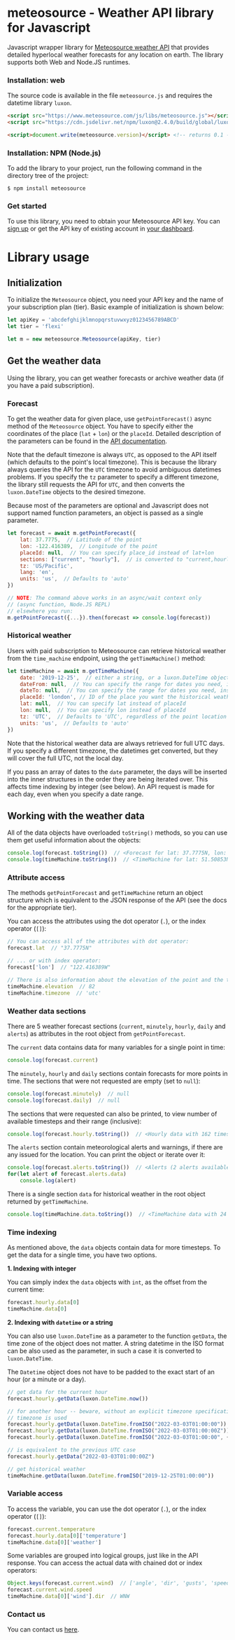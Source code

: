 meteosource - Weather API library for Javascript
==========

Javascript wrapper library for [Meteosource weather API](https://www.meteosource.com) that provides detailed hyperlocal weather forecasts for any location on earth. The library supports both Web and Node.JS runtimes.


### Installation: web

The source code is available in the file ``meteosource.js`` and requires the datetime library ``luxon``.

```HTML
<script src="https://www.meteosource.com/js/libs/meteosource.js"></script>
<script src="https://cdn.jsdelivr.net/npm/luxon@2.4.0/build/global/luxon.min.js"></script>

<script>document.write(meteosource.version)</script> <!-- returns 0.1 -->
```

### Installation: NPM (Node.js)

To add the library to your project, run the following command in the directory tree of the project:

```shell
$ npm install meteosource
```


### Get started

To use this library, you need to obtain your Meteosource API key. You can [sign up](https://www.meteosource.com/client/sign-up) or get the API key of existing account in [your dashboard](https://www.meteosource.com/client).

# Library usage

## Initialization

To initialize the `Meteosource` object, you need your API key and the name of your subscription plan (tier). Basic example of initialization is shown below:

```javascript
let apiKey = 'abcdefghijklmnopqrstuvwxyz0123456789ABCD'
let tier = 'flexi'

let m = new meteosource.Meteosource(apiKey, tier)
```

## Get the weather data

Using the library, you can get weather forecasts or archive weather data (if you have a paid subscription).

### Forecast
To get the weather data for given place, use `getPointForecast()` async method of the `Meteosource` object. You have to specify either the coordinates of the place (`lat` + `lon`) or the `placeId`. Detailed description of the parameters can be found in the [API documentation](https://www.meteosource.com/documentation).

Note that the default timezone is always `UTC`, as opposed to the API itself (which defaults to the point's local timezone). This is because the library always queries the API for the `UTC` timezone to avoid ambiguous datetimes problems. If you specify the ``tz`` parameter to specify a different timezone, the library still requests the API for `UTC`, and then converts the ``luxon.DateTime`` objects to the desired timezone.

Because most of the parameters are optional and Javascript does not support named function parameters, an object is passed as a single parameter.

```javascript
let forecast = await m.getPointForecast({
    lat: 37.7775,  // Latitude of the point
    lon: -122.416389,  // Longitude of the point
    placeId: null,  // You can specify place_id instead of lat+lon
    sections: ["current", "hourly"],  // is converted to "current,hourly"
    tz: 'US/Pacific',
    lang: 'en',
    units: 'us',  // Defaults to 'auto'
})

// NOTE: The command above works in an async/wait context only
// (async function, Node.JS REPL)
// elsewhere you run:
m.getPointForecast({...}).then(forecast => console.log(forecast))
```

### Historical weather
Users with paid subscription to Meteosource can retrieve historical weather from the `time_machine` endpoint, using the `getTimeMachine()` method:

```javascript
let timeMachine = await m.getTimeMachine({
    date: '2019-12-25',  // either a string, or a luxon.DateTime object or an array of these
    dateFrom: null,  // You can specify the range for dates you need, instead of list
    dateTo: null,  // You can specify the range for dates you need, instead of list
    placeId: 'london', // ID of the place you want the historical weather for
    lat: null,  // You can specify lat instead of placeId
    lon: null,  // You can specify lon instead of placeId
    tz: 'UTC',  // Defaults to 'UTC', regardless of the point location
    units: 'us',  // Defaults to 'auto'
})
```
Note that the historical weather data are always retrieved for full UTC days. If you specify a different timezone, the datetimes get converted, but they will cover the full UTC, not the local day.

If you pass an array of dates to the `date` parameter, the days will be inserted into the inner structures in the order they are being iterated over. This affects time indexing by integer (see below). An API request is made for each day, even when you specify a date range.

## Working with the weather data
All of the data objects have overloaded `toString()` methods, so you can use them get useful information about the objects:

```javascript
console.log(forecast.toString())  // <Forecast for lat: 37.7775N, lon: 122.416389W>
console.log(timeMachine.toString())  // <TimeMachine for lat: 51.50853N, lon: 0.12574W>
```

### Attribute access

The methods ``getPointForecast`` and ``getTimeMachine`` return an object structure which is equivalent to the JSON response of the API (see the docs for the appropriate tier).

You can access the attributes using the dot operator (`.`), or the index operator (`[]`):

```javascript
// You can access all of the attributes with dot operator:
forecast.lat  // "37.7775N"

// ... or with index operator:
forecast['lon']  // "122.416389W"

// There is also information about the elevation of the point and the timezone
timeMachine.elevation  // 82
timeMachine.timezone  // 'utc'
```

### Weather data sections

There are 5 weather forecast sections (`current`, `minutely`, `hourly`, `daily` and `alerts`) as attributes in the root object from ``getPointForecast``.

The `current` data contains data for many variables for a single point in time:

```javascript
console.log(forecast.current)
```

The `minutely`, `hourly` and `daily` sections contain forecasts for more points in time. The sections that were not requested are empty (set to ``null``):

```javascript
console.log(forecast.minutely)  // null
console.log(forecast.daily)  // null
```

The sections that were requested can also be printed, to view number of available timesteps and their range (inclusive):

```javascript
console.log(forecast.hourly.toString())  // <Hourly data with 162 timesteps from 2022-05-20T11:00:00 to 2022-05-27T04:00:00
```

The `alerts` section contain meteorological alerts and warnings, if there are any issued for the location. You can print the object or iterate over it:
```javascript
console.log(forecast.alerts.toString())  // <Alerts (2 alerts available>
for(let alert of forecast.alerts.data)
    console.log(alert)
```

There is a single section `data` for historical weather in the root object returned by ``getTimeMachine``.

```javascript
console.log(timeMachine.data.toString())  // <TimeMachine data with 24 steps from 2019-12-25T00:00:00 to 2019-12-25T23:00:00
```

### Time indexing

As mentioned above, the ``data`` objects contain data for more timesteps. To get the data for a single time, you have two options.

  **1. Indexing with integer**

You can simply index the ``data`` objects with `int`, as the offset from the current time:

```javascript
forecast.hourly.data[0]
timeMachine.data[0]
```

  **2. Indexing with `datetime` or a string**

You can also use `luxon.DateTime` as a parameter to the function ``getData``, the time zone of the object does not matter. A string datetime in the ISO format can be also used as the parameter, in such a case it is converted to ``luxon.DateTime``.

The ``Datetime`` object does not have to be padded to the exact start of an hour (or a minute or a day).

```javascript
// get data for the current hour
forecast.hourly.getData(luxon.DateTime.now())

// for another hour -- beware, without an explicit timezone specification the local
// timezone is used
forecast.hourly.getData(luxon.DateTime.fromISO("2022-03-03T01:00:00")) // local TZ
forecast.hourly.getData(luxon.DateTime.fromISO("2022-03-03T01:00:00Z")) // UTC
forecast.hourly.getData(luxon.DateTime.fromISO("2022-03-03T01:00:00", {zone: "Europe/Prague"})) // a specific time zone

// is equivalent to the previous UTC case
forecast.hourly.getData("2022-03-03T01:00:00Z")

// get historical weather
timeMachine.getData(luxon.DateTime.fromISO("2019-12-25T01:00:00"))
```


### Variable access

To access the variable, you can use the dot operator (`.`), or the index operator (`[]`):

```javascript
forecast.current.temperature
forecast.hourly.data[0]['temperature']
timeMachine.data[0]['weather']
```

Some variables are grouped into logical groups, just like in the API response. You can access the actual data with chained dot or index operators:

```javascript
Object.keys(forecast.current.wind)  // ['angle', 'dir', 'gusts', 'speed']
forecast.current.wind.speed
timeMachine.data[0]['wind'].dir  // WNW
```


### Contact us

You can contact us [here](https://www.meteosource.com/contact).
